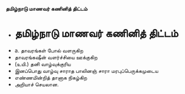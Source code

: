 **தமிழ்நாடு மாணவர் கணினித் திட்டம்**
- # தமிழ்நாடு மாணவர் கணினித் திட்டம்
- a. தாவரங்கள் போல் வளருகிற
- தாவரங்கஷீன் வளர்ச்சியை ஊக்குகிற
- (உயி.) தனி வாழ்வுக்குரிய
- இனப்பொது வாழ்வு சாராத பாலினஞ் சாரா மரபுப்பெருக்கமுடைய
- எண்ணமின்றித் தானாக நிகழ்கிற
- அறியாச் செயலான.

